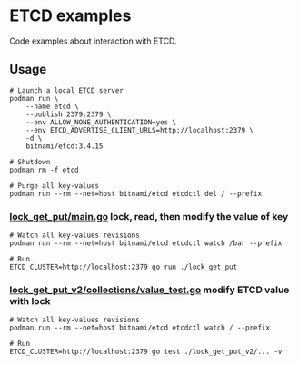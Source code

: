 # ETCD examples

Code examples about interaction with ETCD.

## Usage

```shell
# Launch a local ETCD server
podman run \
	--name etcd \
	--publish 2379:2379 \
	--env ALLOW_NONE_AUTHENTICATION=yes \
	--env ETCD_ADVERTISE_CLIENT_URLS=http://localhost:2379 \
	-d \
	bitnami/etcd:3.4.15

# Shutdown
podman rm -f etcd

# Purge all key-values
podman run --rm --net=host bitnami/etcd etcdctl del / --prefix
```

### [lock_get_put/main.go](lock_get_put/main.go) lock, read, then modify the value of key

```shell
# Watch all key-values revisions
podman run --rm --net=host bitnami/etcd etcdctl watch /bar --prefix

# Run
ETCD_CLUSTER=http://localhost:2379 go run ./lock_get_put 
```

### [lock_get_put_v2/collections/value_test.go](lock_get_put_v2/collections/value_test.go) modify ETCD value with lock

```shell
# Watch all key-values revisions
podman run --rm --net=host bitnami/etcd etcdctl watch / --prefix

# Run
ETCD_CLUSTER=http://localhost:2379 go test ./lock_get_put_v2/... -v
```